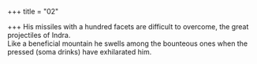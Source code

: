 +++
title = "02"

+++
His missiles with a hundred facets are difficult to overcome, the great  projectiles of Indra.  
Like a beneficial mountain he swells among the bounteous ones when  the pressed (soma drinks) have exhilarated him.  